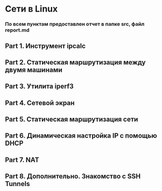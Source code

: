 # Сети в Linux

### По всем пунктам предоставлен отчет в папке src, файл report.md

## Part 1. Инструмент **ipcalc**

## Part 2. Статическая маршрутизация между двумя машинами

## Part 3. Утилита **iperf3**

## Part 4. Сетевой экран

## Part 5. Статическая маршрутизация сети

## Part 6. Динамическая настройка IP с помощью **DHCP**

## Part 7. **NAT**

## Part 8. Дополнительно. Знакомство с **SSH Tunnels**
